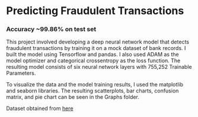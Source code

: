# Predicting Fraudulent Transactions

### Accuracy ~99.86% on test set

This project involved developing a deep neural network model that detects fraudulent transactions by training it on a mock dataset of bank records. I built the model using Tensorflow and pandas. I also used ADAM as the model optimizer and categorical crossentropy as the loss function. The resulting model consists of six neural network layers with 755,252 Trainable Parameters. 

To visualize the data and the model training results, I used the matplotlib and seaborn libraries. The resulting scatterplots, bar charts, confusion matrix, and pie chart can be seen in the Graphs folder.

Dataset obtained from [here](https://www.kaggle.com/datasets/chitwanmanchanda/fraudulent-transactions-data/data)